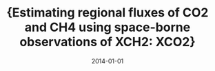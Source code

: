 ---
title: "{Estimating regional fluxes of CO2 and CH4 using space-borne observations of XCH2: XCO2}"
collection: publications
permalink: /publication/2014-01-01-Fraser:2014a
date: 2014-01-01
venue: 'Atmospheric Chemistry and Physics'
paperurl: 'https://doi.org/10.5194/acp-14-12883-2014'
citation: 'Fraser: et al., <b>{Estimating regional fluxes of CO2 and CH4 using space-borne observations of XCH2: XCO2}</b>, Atmospheric Chemistry and Physics, 2014-01-01, 10.5194/acp-14-12883-2014'
---